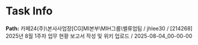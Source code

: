 # Task Info

**Path:** 카페24(주)\본사사업장\[CG]MI본부\MIH그룹\밸류업팀 / jhlee30 / [214268] 2025년 8월 1주차 업무 현황 보고서 작성 및 위키 업로드 / 2025-08-04_00-00-00

